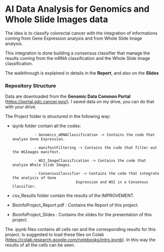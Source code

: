 # AI Data Analysis for Genomics and Whole Slide Images data

The idea is to classify colorectal cancer with the integration of informations coming from Gene Expression analysis and from Whole Slide Image analysis.

This integration is done building a consensus classifier that manage the results coming
from the mRNA classification and the Whole Slide Image classification.

The walkthrough is explained in details in the <b>Report</b>, and also on the <b>Slides</b>

### Repository Structure

Data are downloaded from the <b>Genomic Data Common Portal</b> (https://portal.gdc.cancer.gov/). I saved data on my drive, you can do that with your drive.

The Project folder is structured in the following way:

- ipynb folder contain all the codes: 
				
				- Genomics_mRNAClassification -> Contains the code that analyze Gene Expression.
				
				- manifestFiltering -> Contains the code that filter out the WSImages manifest.
				
				- WSI_ImageClassification -> Contains the code that analyze Whole Slide Images.
				
				- ConsensusClassifier -> Contains the code that integrate the analysis of Gene
							       Expression and WSI in a Consensus Classifier.

- csv\_Results folder contain the results of the IMPROVEMENT.

- BioinfoProject\_Report.pdf : Contains the Report of this project.

- BioinfoProject\_Slides : Contains the slides for the presentation of this project.


The .ipynb files contains all cells ran and the corresponding results for this project.
Is suggested to load these files on Colab (https://colab.research.google.com/notebooks/intro.ipynb).
In this way the results of all the cells can be seen.


